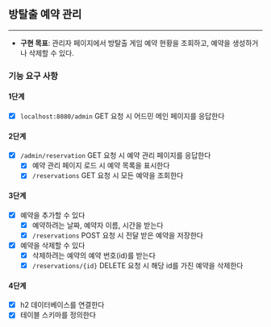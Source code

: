 ## 방탈출 예약 관리

---

- **구현 목표**: 관리자 페이지에서 방탈출 게임 예약 현황을 조회하고, 예약을 생성하거나 삭제할 수 있다.

### 기능 요구 사항

#### 1단계

- [x] `localhost:8080/admin` GET 요청 시 어드민 메인 페이지를 응답한다

#### 2단계

- [x] `/admin/reservation` GET 요청 시 예약 관리 페이지를 응답한다
    - [x] 예약 관리 페이지 로드 시 예약 목록을 표시한다
    - [x] `/reservations` GET 요청 시 모든 예약을 조회한다

#### 3단계

- [x] 예약을 추가할 수 있다
    - [x] 예약하려는 날짜, 예약자 이름, 시간을 받는다
    - [x] `/reservations` POST 요청 시 전달 받은 예약을 저장한다
- [x] 예약을 삭제할 수 있다
    - [x] 삭제하려는 예약의 예약 번호(id)를 받는다
    - [x] `/reservations/{id}` DELETE 요청 시 해당 id를 가진 예약을 삭제한다

#### 4단계

- [x] h2 데이터베이스를 연결한다
- [x] 테이블 스키마를 정의한다
